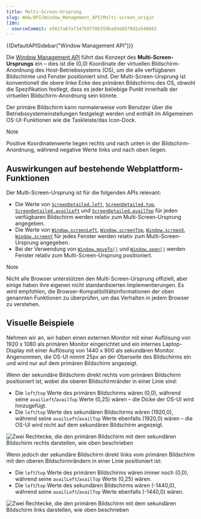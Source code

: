 ```yaml
---
title: Multi-Screen-Ursprung
slug: Web/API/Window_Management_API/Multi-screen_origin
l10n:
  sourceCommit: e561fa67af347b9770b359ba93e8579d2a540682
---
```


{{DefaultAPISidebar("Window Management API")}}

Die [Window Management API](/de/docs/Web/API/Window_Management_API) führt das Konzept des **Multi-Screen-Ursprungs** ein – dies ist die (0,0) Koordinate der virtuellen Bildschirm-Anordnung des Host-Betriebssystems (OS), um die alle verfügbaren Bildschirme und Fenster positioniert sind. Der Multi-Screen-Ursprung ist konventionell die obere linke Ecke des primären Bildschirms des OS, obwohl die Spezifikation festlegt, dass es jeder beliebige Punkt innerhalb der virtuellen Bildschirm-Anordnung sein könnte.

Der primäre Bildschirm kann normalerweise vom Benutzer über die Betriebssystemeinstellungen festgelegt werden und enthält im Allgemeinen OS-UI-Funktionen wie die Taskleiste/das Icon-Dock.

> [!NOTE]
> Positive Koordinatenwerte liegen rechts und nach unten in der Bildschirm-Anordnung, während negative Werte links und nach oben liegen.

## Auswirkungen auf bestehende Webplattform-Funktionen

Der Multi-Screen-Ursprung ist für die folgenden APIs relevant:

- Die Werte von [`ScreenDetailed.left`](/de/docs/Web/API/ScreenDetailed/left), [`ScreenDetailed.top`](/de/docs/Web/API/ScreenDetailed/top), [`ScreenDetailed.availLeft`](/de/docs/Web/API/ScreenDetailed/availLeft) und [`ScreenDetailed.availTop`](/de/docs/Web/API/ScreenDetailed/availTop) für jeden verfügbaren Bildschirm werden relativ zum Multi-Screen-Ursprung angegeben.
- Die Werte von [`Window.screenLeft`](/de/docs/Web/API/Window/screenLeft), [`Window.screenTop`](/de/docs/Web/API/Window/screenTop), [`Window.screenX`](/de/docs/Web/API/Window/screenX), [`Window.screenY`](/de/docs/Web/API/Window/screenY) für jedes Fenster werden relativ zum Multi-Screen-Ursprung angegeben.
- Bei der Verwendung von [`Window.moveTo()`](/de/docs/Web/API/Window/moveTo) und [`Window.open()`](/de/docs/Web/API/Window/open) werden Fenster relativ zum Multi-Screen-Ursprung positioniert.

> [!NOTE]
> Nicht alle Browser unterstützen den Multi-Screen-Ursprung offiziell, aber einige haben ihre eigenen nicht standardisierten Implementierungen. Es wird empfohlen, die Browser-Kompatibilitätsinformationen der oben genannten Funktionen zu überprüfen, um das Verhalten in jedem Browser zu verstehen.

## Visuelle Beispiele

Nehmen wir an, wir haben einen externen Monitor mit einer Auflösung von 1920 x 1080 als primären Monitor eingerichtet und ein internes Laptop-Display mit einer Auflösung von 1440 x 900 als sekundären Monitor. Angenommen, die OS-UI nimmt 25px an der Oberseite des Bildschirms ein und wird nur auf dem primären Bildschirm angezeigt.

Wenn der sekundäre Bildschirm direkt rechts vom primären Bildschirm positioniert ist, wobei die oberen Bildschirmränder in einer Linie sind:

- Die `left`/`top` Werte des primären Bildschirms wären (0,0), während seine `availLeft`/`availTop` Werte (0,25) wären – die Dicke der OS-UI wird hinzugefügt.
- Die `left`/`top` Werte des sekundären Bildschirms wären (1920,0), während seine `availLeft`/`availTop` Werte ebenfalls (1920,0) wären – die OS-UI wird nicht auf dem sekundären Bildschirm angezeigt.

![Zwei Rechtecke, die den primären Bildschirm mit dem sekundären Bildschirm rechts darstellen, wie oben beschrieben](primary-screen-left.png)

Wenn jedoch der sekundäre Bildschirm direkt links vom primären Bildschirm mit den oberen Bildschirmrändern in einer Linie positioniert ist:

- Die `left`/`top` Werte des primären Bildschirms wären immer noch (0,0), während seine `availLeft`/`availTop` Werte (0,25) wären.
- Die `left`/`top` Werte des sekundären Bildschirms wären (-1440,0), während seine `availLeft`/`availTop` Werte ebenfalls (-1440,0) wären.

![Zwei Rechtecke, die den primären Bildschirm mit dem sekundären Bildschirm links darstellen, wie oben beschrieben](primary-screen-right.png)
